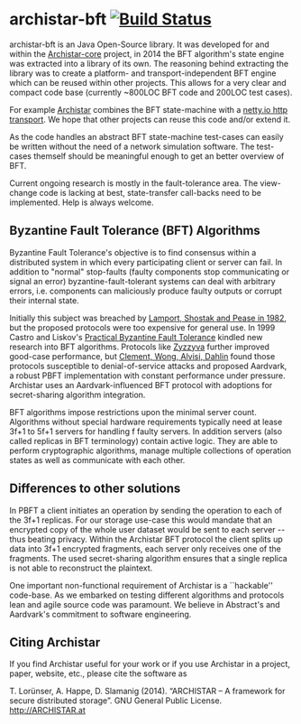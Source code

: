 archistar-bft [![Build Status](https://travis-ci.org/Archistar/archistar-bft.png?branch=master)](https://travis-ci.org/Archistar/archistar-bft)
=============

archistar-bft is an Java Open-Source library. It was developed for and within the [Archistar-core](https://github.com/Archistar/archistar-core) project, in 2014 the BFT algorithm's state engine was extracted into a library of its own. The reasoning behind extracting the library was to create a platform- and transport-independent BFT engine which can be reused within other projects. This allows for a very clear and compact code base (currently ~800LOC BFT code and 200LOC test cases).

For example [Archistar](https://github.com/Archistar/archistar-core) combines the BFT state-machine with a [netty.io http transport](http://netty.io). We hope that other projects can reuse this code and/or extend it.

As the code handles an abstract BFT state-machine test-cases can easily be written without the need of a network simulation software. The test-cases themself should be meaningful enough to get an better overview of BFT.

Current ongoing research is mostly in the fault-tolerance area. The view-change code is lacking at best, state-transfer call-backs need to be implemented. Help is always welcome.

Byzantine Fault Tolerance (BFT) Algorithms
------------------------------------------

Byzantine Fault Tolerance's objective is to find consensus within a distributed system in which every participating client or server can fail. In addition to "normal" stop-faults (faulty components stop communicating or signal an error) byzantine-fault-tolerant systems can deal with arbitrary errors, i.e. components can maliciously produce faulty outputs or corrupt their internal state.

Initially this subject was breached by [Lamport, Shostak and Pease in 1982](http://research.microsoft.com/en-us/um/people/lamport/pubs/byz.pdf), but the proposed protocols were too expensive for general use. In 1999 Castro and Liskov's [Practical Byzantine Fault Tolerance](http://citeseerx.ist.psu.edu/viewdoc/summary?doi=10.1.1.127.6130) kindled new research into BFT algorithms. Protocols like [Zyzzyva](http://dl.acm.org/citation.cfm?id=1294267) further improved good-case performance, but [Clement, Wong, Alvisi, Dahlin](https://www.cs.utexas.edu/~aclement/aardvark-tr.pdf) found those protocols susceptible to denial-of-service attacks and proposed Aardvark, a robust PBFT implementation with constant performance under pressure. Archistar uses an Aardvark-influenced BFT protocol with adoptions for secret-sharing algorithm integration.

BFT algorithms impose restrictions upon the minimal server count. Algorithms without special hardware requirements typically need at lease 3f+1 to 5f+1 servers for handling f faulty servers. In addition servers (also called replicas in BFT terminology) contain active logic. They are able to perform cryptographic algorithms, manage multiple collections of operation states as well as communicate with each other.


Differences to other solutions
------------------------------

In PBFT a client initiates an operation by sending the operation to each of the 3f+1 replicas. For our storage use-case this would mandate that an encrypted copy of the whole user dataset would be sent to each server -- thus beating privacy. Within the Archistar BFT protocol the client splits up data into 3f+1 encrypted fragments, each server only receives one of the fragments. The used secret-sharing algorithm ensures that a single replica is not able to reconstruct the plaintext.

One important non-functional requirement of Archistar is a ``hackable'' code-base. As we embarked on testing different algorithms and protocols lean and agile source code was paramount. We believe in Abstract's and Aardvark's commitment to software engineering.

Citing Archistar
----------------------

If you find Archistar useful for your work or if you use Archistar in a project, paper, website, etc., 
please cite the software as

T. Lorünser, A. Happe, D. Slamanig (2014). “ARCHISTAR – A framework for secure distributed storage”. GNU General Public License. http://ARCHISTAR.at
